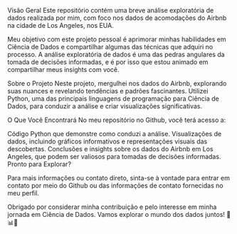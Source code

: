 Visão Geral
Este repositório contém uma breve análise exploratória de dados realizada por mim, com foco nos dados de acomodações do Airbnb na cidade de Los Angeles, nos EUA.

Meu objetivo com este projeto pessoal é aprimorar minhas habilidades em Ciência de Dados e compartilhar algumas das técnicas que adquiri no processo. 
A análise exploratória de dados é uma das pedras angulares da tomada de decisões informadas, e é por isso que estou animado em compartilhar meus insights com você.

Sobre o Projeto
Neste projeto, mergulhei nos dados do Airbnb, explorando suas nuances e revelando tendências e padrões fascinantes. 
Utilizei Python, uma das principais linguagens de programação para Ciência de Dados, para conduzir a análise e criar visualizações significativas.

O Que Você Encontrará
No meu repositório no Github, você terá acesso a:

Código Python que demonstre como conduzi a análise.
Visualizações de dados, incluindo gráficos informativos e representações visuais das descobertas.
Conclusões e insights sobre os dados do Airbnb em Los Angeles, que podem ser valiosos para tomadas de decisões informadas.
Pronto para Explorar?

Para mais informações ou contato direto, sinta-se à vontade para entrar em contato por meio do Github ou das informações de contato fornecidas no meu perfil.

Obrigado por considerar minha contribuição e pelo interesse em minha jornada em Ciência de Dados. Vamos explorar o mundo dos dados juntos! 🚀📊💡
